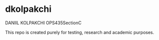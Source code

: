 # dkolpakchi
DANIIL KOLPAKCHI
OPS435SectionC

This repo is created purely for testing, research and academic purposes.

